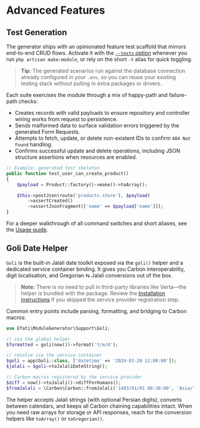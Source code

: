 # Advanced Features

## Test Generation

The generator ships with an opinionated feature test scaffold that mirrors end-to-end CRUD flows. Activate it with the [`--tests` option](../README.md#usage) whenever you run `php artisan make:module`, or rely on the short `-t` alias for quick toggling.

> **Tip:** The generated scenarios run against the database connection already configured in your `.env`, so you can reuse your existing testing stack without pulling in extra packages or drivers.

Each suite exercises the module through a mix of happy-path and failure-path checks:

- Creates records with valid payloads to ensure repository and controller wiring works from request to persistence.
- Sends malformed data to surface validation errors triggered by the generated Form Requests.
- Attempts to fetch, update, or delete non-existent IDs to confirm `404 Not Found` handling.
- Confirms successful update and delete operations, including JSON structure assertions when resources are enabled.

```php
// Example: generated test skeleton
public function test_user_can_create_product()
{
    $payload = Product::factory()->make()->toArray();

    $this->postJson(route('products.store'), $payload)
        ->assertCreated()
        ->assertJsonFragment(['name' => $payload['name']]);
}
```

For a deeper walkthrough of all command switches and short aliases, see the [Usage guide](../README.md#usage).

## Goli Date Helper

`Goli` is the built-in Jalali date toolkit exposed via the `goli()` helper and a dedicated service container binding. It gives you Carbon interoperability, digit localisation, and Gregorian ⇆ Jalali conversions out of the box.

> **Note:** There is no need to pull in third-party libraries like Verta—the helper is bundled with the package. Review the [Installation instructions](../README.md#installation) if you skipped the service provider registration step.

Common entry points include parsing, formatting, and bridging to Carbon macros:

```php
use Efati\ModuleGenerator\Support\Goli;

// via the global helper
$formatted = goli(now())->format('Y/m/d');

// resolve via the service container
$goli = app(Goli::class, ['datetime' => '2024-03-20 12:00:00']);
$jalali = $goli->toJalaliDateString();

// Carbon macros registered by the service provider
$diff = now()->toJalali()->diffForHumans();
$fromJalali = \Carbon\Carbon::fromJalali('1403/01/01 08:30:00', 'Asia/Tehran');
```

The helper accepts Jalali strings (with optional Persian digits), converts between calendars, and keeps all Carbon chaining capabilities intact. When you need raw arrays for storage or API responses, reach for the conversion helpers like `toArray()` or `toGregorian()`.
